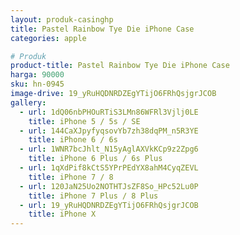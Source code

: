 ```yaml
---
layout: produk-casinghp
title: Pastel Rainbow Tye Die iPhone Case
categories: apple

# Produk
product-title: Pastel Rainbow Tye Die iPhone Case
harga: 90000
sku: hn-0945
image-drive: 19_yRuHQDNRDZEgYTijO6FRhQsjgrJCOB
gallery:
  - url: 1dQ06nbPHOuRTiS3LMn86WFRl3Vjlj0LE
    title: iPhone 5 / 5s / SE
  - url: 144CaXJpyfyqsovYb7zh38dqPM_n5R3YE
    title: iPhone 6 / 6s
  - url: 1WNR7bcJhlt_N15yAglAXVkKCp9z2Zpg6
    title: iPhone 6 Plus / 6s Plus
  - url: 1qXdPif8kCtS5YPrPEdYX8ahM4CyqZEVL
    title: iPhone 7 / 8
  - url: 120JaN25Uo2NOTHTJsZF8So_HPc52Lu0P
    title: iPhone 7 Plus / 8 Plus
  - url: 19_yRuHQDNRDZEgYTijO6FRhQsjgrJCOB
    title: iPhone X
---
```

